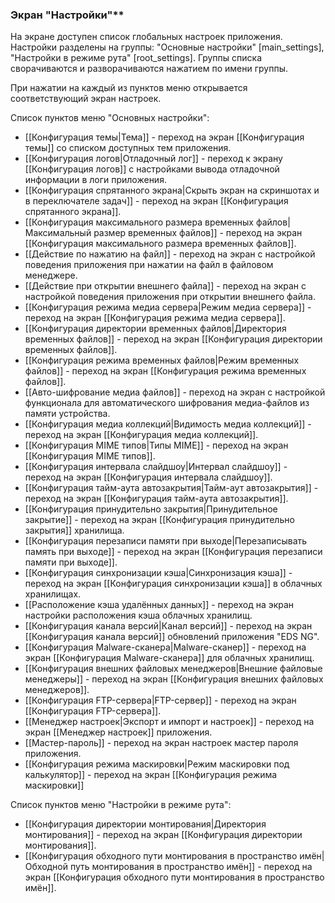 ### Экран "Настройки"**

На экране доступен список глобальных настроек приложения.
Настройки разделены на группы: "Основные настройки" [main_settings], "Настройки в режиме рута" [root_settings]. Группы списка сворачиваются и разворачиваются нажатием по имени группы.

При нажатии на каждый из пунктов меню открывается соответствующий экран настроек.

Список пунктов меню "Основных настройки":
* [[Конфигурация темы|Тема]] - переход на экран [[Конфигурация темы]] со списком доступных тем приложения.
* [[Конфигурация логов|Отладочный лог]] - переход к экрану [[Конфигурация логов]] с настройками вывода отладочной информации в логи приложения.
* [[Конфигурация спрятанного экрана|Скрыть экран на скриншотах и в переключателе задач]] - переход на экран [[Конфигурация спрятанного экрана]].
* [[Конфигурация максимального размера временных файлов|Максимальный размер временных файлов]] - переход на экран [[Конфигурация максимального размера временных файлов]].
* [[Действие по нажатию на файл]] - переход на экран c настройкой поведения приложения при нажатии на файл в файловом менеджере.
* [[Действие при открытии внешнего файла]] - переход на экран c настройкой поведения приложения при открытии внешнего файла.
* [[Конфигурация режима медиа сервера|Режим медиа сервера]] - переход на экран [[Конфигурация режима медиа сервера]].
* [[Конфигурация директории временных файлов|Директория временных файлов]] - переход на экран [[Конфигурация директории временных файлов]].
* [[Конфигурация режима временных файлов|Режим временных файлов]] - переход на экран [[Конфигурация режима временных файлов]].
* [[Авто-шифрование медиа файлов]] - переход на экран с настройкой функционала для автоматического шифрования медиа-файлов из памяти устройства.
* [[Конфигурация медиа коллекций|Видимость медиа коллекций]] - переход на экран [[Конфигурация медиа коллекций]].
* [[Конфигурация MIME типов|Типы MIME]] - переход на экран [[Конфигурация MIME типов]].
* [[Конфигурация интервала слайдшоу|Интервал слайдшоу]] - переход на экран [[Конфигурация интервала слайдшоу]].
* [[Конфигурация тайм-аута автозакрытия|Тайм-аут автозакрытия]] - переход на экран [[Конфигурация тайм-аута автозакрытия]].
* [[Конфигурация принудительно закрытия|Принудительное закрытие]] - переход на экран [[Конфигурация принудительно закрытия]] хранилища.
* [[Конфигурация перезаписи памяти при выходе|Перезаписывать память при выходе]] - переход на экран [[Конфигурация перезаписи памяти при выходе]].
* [[Конфигурация синхронизации кэша|Синхронизация кэша]] - переход на экран [[Конфигурация синхронизации кэша]] в облачных хранилищах.
* [[Расположение кэша удалённых данных]] - переход на экран настройки расположения кэша облачных хранилищ.
* [[Конфигурация канала версий|Канал версий]] - переход на экран [[Конфигурация канала версий]] обновлений приложения "EDS NG".
* [[Конфигурация Malware-сканера|Malware-сканер]] - переход на экран [[Конфигурация Malware-сканера]] для облачных хранилищ.
* [[Конфигурация внешних файловых менеджеров|Внешние файловые менеджеры]] - переход на экран [[Конфигурация внешних файловых менеджеров]].
* [[Конфигурация FTP-сервера|FTP-сервер]] - переход на экран [[Конфигурация FTP-сервера]].
* [[Менеджер настроек|Экспорт и импорт и  настроек]] - переход на экран [[Менеджер настроек]] приложения.
* [[Мастер-пароль]] - переход на экран настроек мастер пароля приложения.
* [[Конфигурация режима маскировки|Режим маскировки под калькулятор]] - переход на экран [[Конфигурация режима маскировки]]

Список пунктов меню "Настройки в режиме рута":
* [[Конфигурация директории монтирования|Директория монтирования]] - переход на экран [[Конфигурация директории монтирования]].
* [[Конфигурация обходного пути монтирования в пространство имён|Обходной путь монтирования в пространство имён]] - переход на экран [[Конфигурация обходного пути монтирования в пространство имён]].

